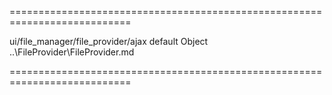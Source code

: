 ===========================================================================
<!--module-->ui/file_manager/file_provider/ajax<!--/module-->
<!--export-->default<!--/export-->
<!--type-->Object<!--/type-->
<!--inherits-->..\FileProvider\FileProvider.md<!--/inherits-->
===========================================================================

<!--shortDescription-->

<!--/shortDescription-->

<!--fullDescription-->

<!--/fullDescription-->